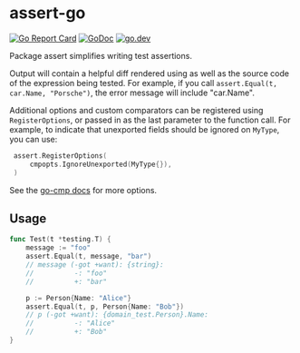 # assert-go

[![Go Report Card](https://goreportcard.com/badge/github.com/mbranch/assert-go)](https://goreportcard.com/report/github.com/mbranch/assert-go)
[![GoDoc](https://godoc.org/net/http?status.svg)](https://godoc.org/github.com/mbranch/assert-go)
[![go.dev](https://img.shields.io/badge/go.dev-pkg-007d9c.svg?style=flat)](https://pkg.go.dev/github.com/mbranch/assert-go)

Package assert simplifies writing test assertions.

Output will contain a helpful diff rendered using as well as the source code of
the expression being tested. For example, if you call `assert.Equal(t, car.Name, "Porsche")`, the error message will include "car.Name".

Additional options and custom comparators can be registered using
`RegisterOptions`, or passed in as the last parameter to the function call. For
example, to indicate that unexported fields should be ignored on `MyType`, you
can use:

```go
 assert.RegisterOptions(
     cmpopts.IgnoreUnexported(MyType{}),
 )
```

See the [go-cmp docs](https://godoc.org/github.com/google/go-cmp/cmp) for more
options.

## Usage

```go
func Test(t *testing.T) {
    message := "foo"
    assert.Equal(t, message, "bar")
    // message (-got +want): {string}:
    //          -: "foo"
    //          +: "bar"

    p := Person{Name: "Alice"}
    assert.Equal(t, p, Person{Name: "Bob"})
    // p (-got +want): {domain_test.Person}.Name:
    //          -: "Alice"
    //          +: "Bob"
}
```
